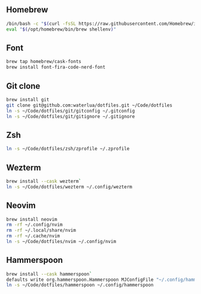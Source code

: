 ## Homebrew
```zsh
/bin/bash -c "$(curl -fsSL https://raw.githubusercontent.com/Homebrew/install/HEAD/install.sh)"`
eval "$(/opt/homebrew/bin/brew shellenv)"
```

## Font
```zsh
brew tap homebrew/cask-fonts
brew install font-fira-code-nerd-font
```

## Git clone
```zsh
brew install git
git clone git@github.com:waterlua/dotfiles.git ~/Code/dotfiles
ln -s ~/Code/dotfiles/git/gitconfig ~/.gitconfig
ln -s ~/Code/dotfiles/git/gitignore ~/.gitignore
```

## Zsh
```zsh
ln -s ~/Code/dotfiles/zsh/zprofile ~/.zprofile
```

## Wezterm
```zsh
brew install --cask wezterm`
ln -s ~/Code/dotfiles/wezterm ~/.config/wezterm
```

## Neovim
```zsh
brew install neovim
rm -rf ~/.config/nvim
rm -rf ~/.local/share/nvim
rm -rf ~/.cache/nvim
ln -s ~/Code/dotfiles/nvim ~/.config/nvim
```

## Hammerspoon
```zsh
brew install --cask hammerspoon`
defaults write org.hammerspoon.Hammerspoon MJConfigFile "~/.config/hammerspoon/init.lua"
ln -s ~/Code/dotfiles/hammerspoon ~/.config/hammerspoon
```

